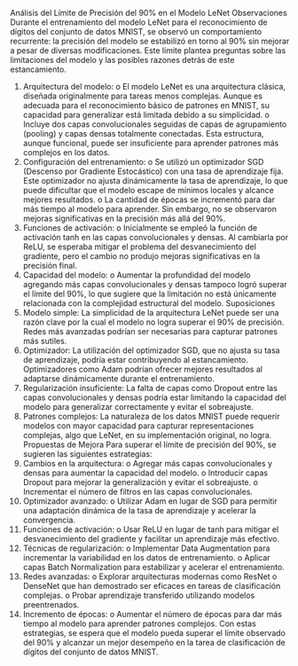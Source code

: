Análisis del Límite de Precisión del 90% en el Modelo LeNet
Observaciones
Durante el entrenamiento del modelo LeNet para el reconocimiento de dígitos del conjunto de datos MNIST, se observó un comportamiento recurrente: la precisión del modelo se estabilizó en torno al 90% sin mejorar a pesar de diversas modificaciones. Este límite plantea preguntas sobre las limitaciones del modelo y las posibles razones detrás de este estancamiento.
1.	Arquitectura del modelo:
o	El modelo LeNet es una arquitectura clásica, diseñada originalmente para tareas menos complejas. Aunque es adecuada para el reconocimiento básico de patrones en MNIST, su capacidad para generalizar está limitada debido a su simplicidad.
o	Incluye dos capas convolucionales seguidas de capas de agrupamiento (pooling) y capas densas totalmente conectadas. Esta estructura, aunque funcional, puede ser insuficiente para aprender patrones más complejos en los datos.
2.	Configuración del entrenamiento:
o	Se utilizó un optimizador SGD (Descenso por Gradiente Estocástico) con una tasa de aprendizaje fija. Este optimizador no ajusta dinámicamente la tasa de aprendizaje, lo que puede dificultar que el modelo escape de mínimos locales y alcance mejores resultados.
o	La cantidad de épocas se incrementó para dar más tiempo al modelo para aprender. Sin embargo, no se observaron mejoras significativas en la precisión más allá del 90%.
3.	Funciones de activación:
o	Inicialmente se empleó la función de activación tanh en las capas convolucionales y densas. Al cambiarla por ReLU, se esperaba mitigar el problema del desvanecimiento del gradiente, pero el cambio no produjo mejoras significativas en la precisión final.
4.	Capacidad del modelo:
o	Aumentar la profundidad del modelo agregando más capas convolucionales y densas tampoco logró superar el límite del 90%, lo que sugiere que la limitación no está únicamente relacionada con la complejidad estructural del modelo.
Suposiciones
1.	Modelo simple: La simplicidad de la arquitectura LeNet puede ser una razón clave por la cual el modelo no logra superar el 90% de precisión. Redes más avanzadas podrían ser necesarias para capturar patrones más sutiles.
2.	Optimizador: La utilización del optimizador SGD, que no ajusta su tasa de aprendizaje, podría estar contribuyendo al estancamiento. Optimizadores como Adam podrían ofrecer mejores resultados al adaptarse dinámicamente durante el entrenamiento.
3.	Regularización insuficiente: La falta de capas como Dropout entre las capas convolucionales y densas podría estar limitando la capacidad del modelo para generalizar correctamente y evitar el sobreajuste.
4.	Patrones complejos: La naturaleza de los datos MNIST puede requerir modelos con mayor capacidad para capturar representaciones complejas, algo que LeNet, en su implementación original, no logra.
Propuestas de Mejora
Para superar el límite de precisión del 90%, se sugieren las siguientes estrategias:
1.	Cambios en la arquitectura:
o	Agregar más capas convolucionales y densas para aumentar la capacidad del modelo.
o	Introducir capas Dropout para mejorar la generalización y evitar el sobreajuste.
o	Incrementar el número de filtros en las capas convolucionales.
2.	Optimizador avanzado:
o	Utilizar Adam en lugar de SGD para permitir una adaptación dinámica de la tasa de aprendizaje y acelerar la convergencia.
3.	Funciones de activación:
o	Usar ReLU en lugar de tanh para mitigar el desvanecimiento del gradiente y facilitar un aprendizaje más efectivo.
4.	Técnicas de regularización:
o	Implementar Data Augmentation para incrementar la variabilidad en los datos de entrenamiento.
o	Aplicar capas Batch Normalization para estabilizar y acelerar el entrenamiento.
5.	Redes avanzadas:
o	Explorar arquitecturas modernas como ResNet o DenseNet que han demostrado ser eficaces en tareas de clasificación complejas.
o	Probar aprendizaje transferido utilizando modelos preentrenados.
6.	Incremento de épocas:
o	Aumentar el número de épocas para dar más tiempo al modelo para aprender patrones complejos.
Con estas estrategias, se espera que el modelo pueda superar el límite observado del 90% y alcanzar un mejor desempeño en la tarea de clasificación de dígitos del conjunto de datos MNIST.
